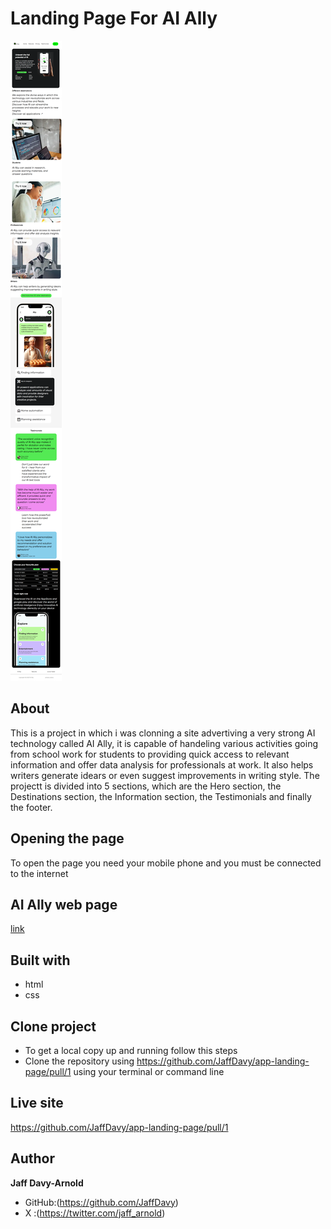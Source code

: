 # Landing Page For AI Ally
![mobile-view-of-the-app](./assets/images/screencapture-file-C-Users-WoRk-PC-Desktop-kyrois-projects-app-landing-page-index-html-2023-11-09-15_55_52.png)
## About
This is a project in which i was clonning a site advertiving a very strong AI technology called AI Ally, it is capable of handeling various activities going from school work for students to providing quick access to relevant information and offer data analysis for professionals at work. It also helps writers generate idears or even suggest improvements in writing style. The projectt is divided into 5 sections, which are the Hero section, the Destinations section, the Information section, the Testimonials and finally the footer.
## Opening the page
To open the page you need your mobile phone and you must be connected to the internet
## AI Ally web page
[link](https://dribbble.com/shots/22834663-App-Landing-Page)
## Built with 
- html
- css
## Clone project
- To get a local copy up and running follow this steps 
- Clone the repository using https://github.com/JaffDavy/app-landing-page/pull/1 using your terminal or command line
## Live site
https://github.com/JaffDavy/app-landing-page/pull/1
## Author
**Jaff Davy-Arnold**
- GitHub:(https://github.com/JaffDavy)
- X :(https://twitter.com/jaff_arnold)